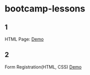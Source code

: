 # bootcamp-lessons

## 1 
HTML Page:
[Demo](https://codepen.io/Saramazal/full/JjyemQY)

## 2
Form Registration(HTML, CSS)
[Demo](https://codepen.io/Saramazal/full/oNeQmdX)
